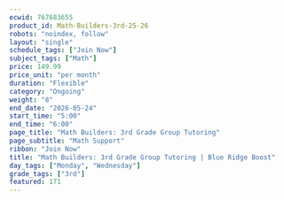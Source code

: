 ```yaml
---
ecwid: 767683655
product_id: Math-Builders-3rd-25-26
robots: "noindex, follow"
layout: "single"
schedule_tags: ["Join Now"]
subject_tags: ["Math"]
price: 149.99
price_unit: "per month"
duration: "Flexible"
category: "Ongoing"
weight: "8"
end_date: "2026-05-24"
start_time: "5:00"
end_time: "6:00"
page_title: "Math Builders: 3rd Grade Group Tutoring"
page_subtitle: "Math Support"
ribbon: "Join Now"
title: "Math Builders: 3rd Grade Group Tutoring | Blue Ridge Boost"
day_tags: ["Monday", "Wednesday"]
grade_tags: ["3rd"]
featured: 171
---
```

